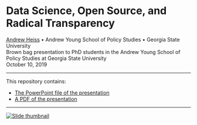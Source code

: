 # Data Science, Open Source, and Radical Transparency

[Andrew Heiss](https://www.andrewheiss.com/) • Andrew Young School of Policy Studies • Georgia State University  
Brown bag presentation to PhD students in the Andrew Young School of Policy Studies at Georgia State University  
October 10, 2019

---

This repository contains:

- [The PowerPoint file of the presentation](presentation/ds-transparency.pptx)
- [A PDF of the presentation](presentation/ds-transparency.pdf)

---

[![Slide thumbnail](img/slides-thumb.png)](presentation/ds-transparency.pdf)
